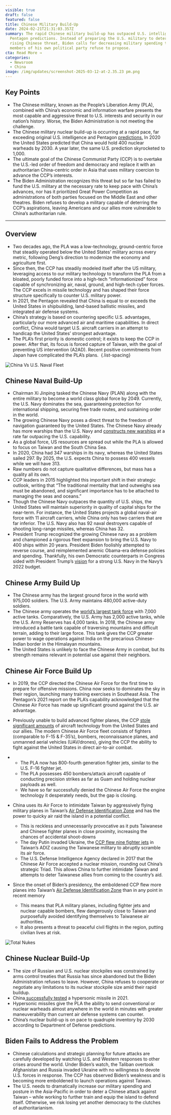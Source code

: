 ```yaml
---
visible: true
draft: false
featured: false
title: Chinese Military Build-Up
date: 2024-02-21T21:31:03.357Z
summary: The rapid Chinese military build-up has outpaced U.S. intelligence and
  Pentagon predictions. Instead of preparing the U.S. military to deter the
  rising Chinese threat, Biden calls for decreasing military spending to levels
  members of his own political party refuse to propose.
cta: Read More →
categories:
  - Newsroom
  - China
image: /img/updates/screenshot-2025-03-12-at-2.35.23 pm.png
---
```

## Key Points

* The Chinese military, known as the People’s Liberation Army (PLA), combined with China’s economic and information warfare presents the most capable and aggressive threat to U.S. interests and security in our nation’s history. Worse, the Biden Administration is not meeting the challenge. 
* The Chinese military nuclear build-up is occurring at a rapid pace, far exceeding original U.S. intelligence and Pentagon [predictions.](https://www.cnbc.com/2021/11/03/china-is-rapidly-expanding-its-nuclear-arsenal-pentagon-says.html) In 2020 the United States predicted that China would hold 400 nuclear warheads by 2030. A year later, the same U.S. prediction skyrocketed to 1,000. 
* The ultimate goal of the Chinese Communist Party (CCP) is to overtake the U.S.-led order of freedom and democracy and replace it with an authoritarian China-centric order in Asia that uses military coercion to advance the CCP’s interests. 
* The Biden Administration recognizes this threat but so far has failed to fund the U.S. military at the necessary rate to keep pace with China’s advances, nor has it prioritized Great Power Competition as administrations of both parties focused on the Middle East and other theatres. Biden refuses to develop a military capable of deterring the CCP’s aspirations, leaving Americans and our allies more vulnerable to China’s authoritarian rule. 

- - -

## Overview

* Two decades ago, the PLA was a low-technology, ground-centric force that steadily operated below the United States’ military across every metric, following Deng’s direction to modernize the economy and agriculture first. 
* Since then, the CCP has steadily modeled itself after the US military, leveraging access to our military technology to transform the PLA from a bloated, poorly funded force into a high-tech “informationized” force capable of synchronizing air, naval, ground, and high-tech cyber forces. The CCP excels in missile technology and has shaped their force structure specifically to counter U.S. military power. 
* In 2021, the Pentagon revealed that China is equal to or exceeds the United States in shipbuilding, land-based ballistic missiles, and integrated air defense systems.
* China’s strategy is based on countering specific U.S. advantages, particularly our more advanced air and maritime capabilities. In direct conflict, China would target U.S. aircraft carriers in an attempt to handicap the United States’ strongest advantage. 
* The PLA’s first priority is domestic control; it exists to keep the CCP in power. After that, its focus is forced capture of Taiwan, with the goal of preventing US intervention (A2AD). Recent positive commitments from Japan have complicated the PLA’s plans. 
  {.list-spacing}

![China Vs U.S. Naval Fleet](/img/chinese-vs-us-naval-fleet.png)

## Chinese Naval Build-Up

* Chairman Xi Jinping tasked the Chinese Navy (PLAN) along with the entire military to become a world class global force by 2049. Currently, the U.S. Navy dominates the sea, guaranteeing protection for international shipping, securing free trade routes, and sustaining order in the world. 
* The growing Chinese Navy poses a direct threat to the freedom of navigation guaranteed by the United States. The Chinese Navy already has more warships than the U.S. Navy and [constructs new warships](https://nationalinterest.org/blog/reboot/china-building-warships-faster-america-can-understand-189516) at a rate far outpacing the U.S. capability. 
* As a global force, US resources are spread out while the PLA is allowed to focus on Taiwan and the South China Sea. 
* In 2020, China had 347 warships in its navy, whereas the United States sailed 297. By 2025, the U.S. expects China to possess 400 vessels while we will have 313. 
* Raw numbers do not capture qualitative differences, but mass has a quality all its own. 
* CCP leaders in 2015 highlighted this important shift in their strategic outlook, writing that “The traditional mentality that land outweighs sea must be abandoned, and significant importance has to be attached to managing the seas and oceans.” 
* Though the Chinese Navy outpaces the quantity of U.S. ships, the United States will maintain superiority in quality of capital ships for the near-term. For instance, the United States projects a global naval-air force with 11 aircraft carriers, while China only has two carriers that are far inferior. The U.S. Navy also has 92 naval destroyers capable of shooting long-range missiles, whereas China has 32. 
* President Trump recognized the growing Chinese navy as a problem and championed a rigorous fleet expansion to bring the U.S. Navy to 400 ships within 20 years. President Biden foolishly attempted to reverse course, and reimplemented anemic Obama-era defense policies and spending. Thankfully, his own Democratic counterparts in Congress sided with President Trump’s [vision](https://www.washingtonexaminer.com/restoring-america/courage-strength-optimism/for-restoring-america-president-biden-cannot-continue-to-sink-american-sea-power) for a strong U.S. Navy in the Navy’s 2022 budget. 

## Chinese Army Build Up

* The Chinese army has the largest ground force in the world with 975,000 soldiers. The U.S. Army maintains 480,000 active-duty soldiers. 
* The Chinese army operates the [world’s largest tank force](https://nationalinterest.org/blog/reboot/did-you-know-china-now-operates-worlds-biggest-tank-force-196093) with 7,000 active tanks. Comparatively, the U.S. Army has 2,000 active tanks, while the U.S. Army Reserves has 4,000 tanks. In 2018, the Chinese army introduced a battle tank capable of traversing mountains and difficult terrain, adding to their large force. This tank gives the CCP greater power to wage operations against India on the precarious Chinese- Indian border in the Himalayan mountains. 
* The United States is unlikely to face the Chinese Army in combat, but its strength remains relevant in potential use against their neighbors. 

## Chinese Air Force Build Up

* In 2019, the CCP directed the Chinese Air Force for the first time to prepare for offensive missions. China now seeks to dominates the sky in their region, launching many training exercises in Southeast Asia. The Pentagon’s 2021 report on the PLA’s capability acknowledged that the Chinese Air Force has made up significant ground against the U.S. air advantage. 
* Previously unable to build advanced fighter planes, the CCP [stole significant amounts](https://nationalinterest.org/blog/buzz/hacked-how-china-stole-us-technology-its-j-20-stealth-fighter-66231) of aircraft technology from the United States and our allies. The modern Chinese Air Force fleet consists of fighters (comparable to F-15 & F-35’s), bombers, reconnaissance planes, and unmanned aerial vehicles (UAV/drones), giving the CCP the ability to fight against the United States in direct air-to-air combat. 
* * The PLA now has 800-fourth generation fighter jets, similar to the U.S. F-16 fighter jet. 
  * The PLA possesses 450 bombers/attack aircraft capable of conducting precision strikes as far as Guam and holding nuclear payloads as well. 
  * We have so far successfully denied the Chinese Air Force the engine technology it desperately needs, but the gap is closing. 
* China uses its Air Force to intimidate Taiwan by aggressively flying military planes in Taiwan’s [Air Defense Identification Zone](https://www.bbc.com/news/world-asia-58794094) and has the power to quicky air raid the island in a potential conflict. 

  * This is reckless and unnecessarily provocative as it puts Taiwanese and Chinese fighter planes in close proximity, increasing the chances of accidental shoot-downs 
  * The day Putin invaded Ukraine, the [CCP flew nine fighter jets](https://www.foxnews.com/world/taiwan-chinese-aircraft-air-defense-zone) in Taiwan’s ADIZ causing the Taiwanese military to abruptly scramble its air force. 
  * The U.S. Defense Intelligence Agency declared in 2017 that the Chinese Air Force accepted a nuclear mission, rounding out China’s strategic Triad. This allows China to further intimidate Taiwan and attempts to deter Taiwanese allies from coming to the country’s aid.
* Since the onset of Biden’s presidency, the emboldened CCP flew more planes into Taiwan’s [Air Defense Identification Zone](https://www.bbc.com/news/world-asia-58794094) than in any point in recent memory 

  * This means that PLA military planes, including fighter jets and nuclear capable bombers, flew dangerously close to Taiwan and purposefully avoided identifying themselves to Taiwanese air authorities. 
  * It also presents a threat to peaceful civil flights in the region, putting civilian lives at risk. 

![Total Nukes](/img/total_nukes.png)

## Chinese Nuclear Build-Up

* The size of Russian and U.S. nuclear stockpiles was constrained by arms control treaties that Russia has since abandoned but the Biden Administration refuses to leave. However, China refuses to cooperate or negotiate any limitations to its nuclear stockpile size amid their rapid buildup. 
* China[ successfully tested](https://www.nytimes.com/2021/10/27/us/politics/china-hypersonic-missile.html) a hypersonic missile in 2021. 
* Hypersonic missiles give the PLA the ability to send conventional or nuclear warheads almost anywhere in the world in minutes with greater maneuverability than current air defense systems can counter. 
* China’s nuclear build-up is on pace to quadruple inventory by 2030 according to Department of Defense predictions. 

## Biden Fails to Address the Problem

* Chinese calculations and strategic planning for future attacks are carefully developed by watching U.S. and Western responses to other crises around the world. Under Biden’s watch, the Taliban overtook Afghanistan and Russia invaded Ukraine with no willingness to devote U.S. forces in response. The CCP has observed Biden’s weakness and is becoming more emboldened to launch operations against Taiwan. 
* The U.S. needs to dramatically increase our military spending and posture in the Asia-Pacific in order to deter a Chinese attack against Taiwan – while working to further train and equip the island to defend itself. Otherwise, we risk losing yet another democracy to the clutches of authoritarianism.